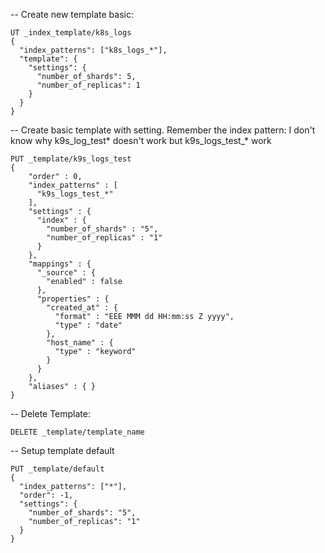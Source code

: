 -- Create new template basic:

```
UT _index_template/k8s_logs
{
  "index_patterns": ["k8s_logs_*"],
  "template": {
    "settings": {
      "number_of_shards": 5,
      "number_of_replicas": 1
    }
  }
}
```

-- Create basic template with setting. Remember the index pattern: I don't know why k9s_log_test* doesn't work but k9s_logs_test_* work
```
PUT _template/k9s_logs_test
{
    "order" : 0,
    "index_patterns" : [
      "k9s_logs_test_*"
    ],
    "settings" : {
      "index" : {
        "number_of_shards" : "5",
        "number_of_replicas" : "1"
      }
    },
    "mappings" : {
      "_source" : {
        "enabled" : false
      },
      "properties" : {
        "created_at" : {
          "format" : "EEE MMM dd HH:mm:ss Z yyyy",
          "type" : "date"
        },
        "host_name" : {
          "type" : "keyword"
        }
      }
    },
    "aliases" : { }
}
```

-- Delete Template:
```
DELETE _template/template_name
```

-- Setup template default
```
PUT _template/default
{
  "index_patterns": ["*"],
  "order": -1,
  "settings": {
    "number_of_shards": "5",
    "number_of_replicas": "1"
  }
}
```

